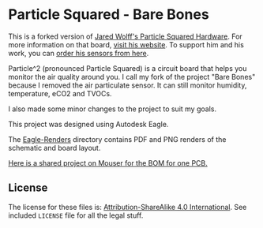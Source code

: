 # Particle Squared - Bare Bones

This is a forked version of [Jared Wolff's Particle Squared Hardware](https://bitbucket.org/circuitdojo/particle-squared-hardware). For more information on that board, [visit his website](https://www.jaredwolff.com/particle-squared-air-quality-sensor/). To support him and his work, you can  [order his sensors from here](https://www.jaredwolff.com/store/particle-squared/).

Particle^2 (pronounced Particle Squared) is a circuit board that helps you monitor the air quality around you. I call my fork of the project "Bare Bones" because I removed the air particulate sensor. It can still monitor humidity, temperature, eCO2 and TVOCs.

I also made some minor changes to the project to suit my goals.

This project was designed using Autodesk Eagle.

The [Eagle-Renders](/Eagle-Renders) directory contains PDF and PNG renders of the schematic and board layout.

[Here is a shared project on Mouser for the BOM for one PCB.](https://www.mouser.com/ProjectManager/ProjectDetail.aspx?AccessID=5dd38de383)

## License

The license for these files is: [Attribution-ShareAlike 4.0 International](https://creativecommons.org/licenses/by-sa/4.0/). See included `LICENSE` file for all the legal stuff.